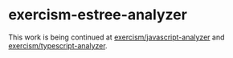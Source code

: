 # exercism-estree-analyzer

This work is being continued at [exercism/javascript-analyzer](https://github.com/exercism/javascript-analyzer) and [exercism/typescript-analyzer](https://github.com/exercism/typescript-analyzer).
